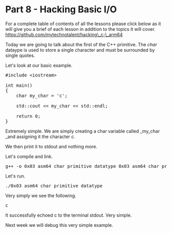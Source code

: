 # Part 8 - Hacking Basic I/O

For a complete table of contents of all the lessons please click below as it will give you a brief of each lesson in addition to the topics it will cover. https://github.com/mytechnotalent/hacking\_c-\_arm64

Today we are going to talk about the first of the C++ primitive. The _char_ dataype is used to store a single character and must be surrounded by single quotes.

Let's look at our basic example.

<pre spellcheck="false">#include &lt;iostream&gt;

int main()
{
    char my_char = 'c';

    std::cout &lt;&lt; my_char &lt;&lt; std::endl;

    return 0;
}
</pre>

Extremely simple. We are simply creating a char variable called _my\_char _and assigning it the character _c_.

We then print it to stdout and nothing more.

Let's compile and link.

<pre spellcheck="false">g++ -o 0x03_asm64_char_primitive_datatype 0x03_asm64_char_primitive_datatype.cpp
</pre>

Let's run.

<pre spellcheck="false">./0x03_asm64_char_primitive_datatype
</pre>

Very simply we see the following.

<pre spellcheck="false">c
</pre>

It successfully echoed c to the terminal stdout. Very simple. 

Next week we will debug this very simple example.

  